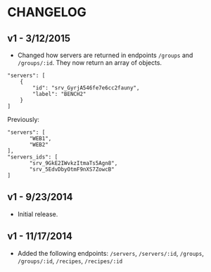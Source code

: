 CHANGELOG
=========

## v1 - 3/12/2015

- Changed how servers are returned in endpoints `/groups` and `/groups/:id`. They now return an array of objects.

````
"servers": [
    {
        "id": "srv_GyrjA546fe7e6cc2fauny",
        "label": "BENCH2"
    }
]
````

Previously:
 
 ````
 "servers": [
	    "WEB1",
	    "WEB2"
 ],
 "servers_ids": [
	    "srv_9GkE2IWvkzItmaTs5Agn8",
	    "srv_5EdvDbyOtmF9nXS7ZowcB"
 ]
 ````

## v1 - 9/23/2014

- Initial release.
 
## v1 - 11/17/2014

- Added the following endpoints: `/servers`, `/servers/:id`, `/groups`, `/groups/:id`, `/recipes`, `/recipes/:id`

